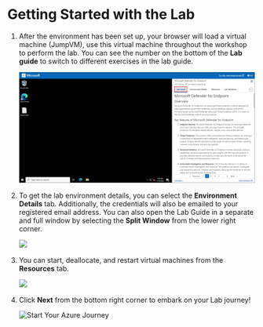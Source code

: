 # Getting Started with the Lab

1. After the environment has been set up, your browser will load a virtual machine (JumpVM), use this virtual machine throughout the workshop to perform the lab. You can see the number on the bottom of the **Lab guide** to switch to different exercises in the lab guide.

   ![](../Media/Lab-011.png)
 
1. To get the lab environment details, you can select the **Environment Details** tab. Additionally, the credentials will also be emailed to your registered email address. You can also open the Lab Guide in a separate and full window by selecting the **Split Window** from the lower right corner. 

    ![](../Media/intro-2.png)

1. You can start, deallocate, and restart virtual machines from the **Resources** tab.

   ![](../Media/intro-3.png)

1. Click **Next** from the bottom right corner to embark on your Lab journey!
 
   ![Start Your Azure Journey](../Media/next.png)
